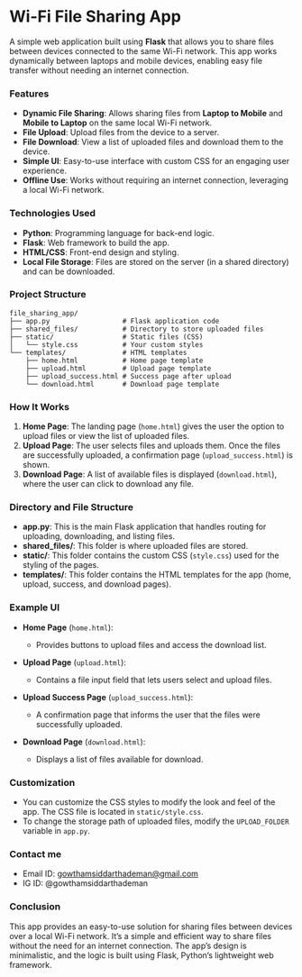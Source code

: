 # Wi-Fi File Sharing App

A simple web application built using **Flask** that allows you to share files between devices connected to the same Wi-Fi network. This app works dynamically between laptops and mobile devices, enabling easy file transfer without needing an internet connection.

### Features

- **Dynamic File Sharing**: Allows sharing files from **Laptop to Mobile** and **Mobile to Laptop** on the same local Wi-Fi network.
- **File Upload**: Upload files from the device to a server.
- **File Download**: View a list of uploaded files and download them to the device.
- **Simple UI**: Easy-to-use interface with custom CSS for an engaging user experience.
- **Offline Use**: Works without requiring an internet connection, leveraging a local Wi-Fi network.

### Technologies Used

- **Python**: Programming language for back-end logic.
- **Flask**: Web framework to build the app.
- **HTML/CSS**: Front-end design and styling.
- **Local File Storage**: Files are stored on the server (in a shared directory) and can be downloaded.

### Project Structure

```
file_sharing_app/
├── app.py                  # Flask application code
├── shared_files/           # Directory to store uploaded files
├── static/                 # Static files (CSS)
│   └── style.css           # Your custom styles
└── templates/              # HTML templates
    ├── home.html           # Home page template
    ├── upload.html         # Upload page template
    ├── upload_success.html # Success page after upload
    └── download.html       # Download page template
```


### How It Works

1. **Home Page**: The landing page (`home.html`) gives the user the option to upload files or view the list of uploaded files.
2. **Upload Page**: The user selects files and uploads them. Once the files are successfully uploaded, a confirmation page (`upload_success.html`) is shown.
3. **Download Page**: A list of available files is displayed (`download.html`), where the user can click to download any file.

### Directory and File Structure

- **app.py**: This is the main Flask application that handles routing for uploading, downloading, and listing files.
- **shared_files/**: This folder is where uploaded files are stored.
- **static/**: This folder contains the custom CSS (`style.css`) used for the styling of the pages.
- **templates/**: This folder contains the HTML templates for the app (home, upload, success, and download pages).

### Example UI

- **Home Page** (`home.html`):
  - Provides buttons to upload files and access the download list.
  
- **Upload Page** (`upload.html`):
  - Contains a file input field that lets users select and upload files.

- **Upload Success Page** (`upload_success.html`):
  - A confirmation page that informs the user that the files were successfully uploaded.

- **Download Page** (`download.html`):
  - Displays a list of files available for download.

### Customization

- You can customize the CSS styles to modify the look and feel of the app. The CSS file is located in `static/style.css`.
- To change the storage path of uploaded files, modify the `UPLOAD_FOLDER` variable in `app.py`.

### Contact me
- Email ID: gowthamsiddarthademan@gmail.com
- IG ID: @gowthamsiddarthademan

### Conclusion

This app provides an easy-to-use solution for sharing files between devices over a local Wi-Fi network. It’s a simple and efficient way to share files without the need for an internet connection. The app’s design is minimalistic, and the logic is built using Flask, Python’s lightweight web framework.
